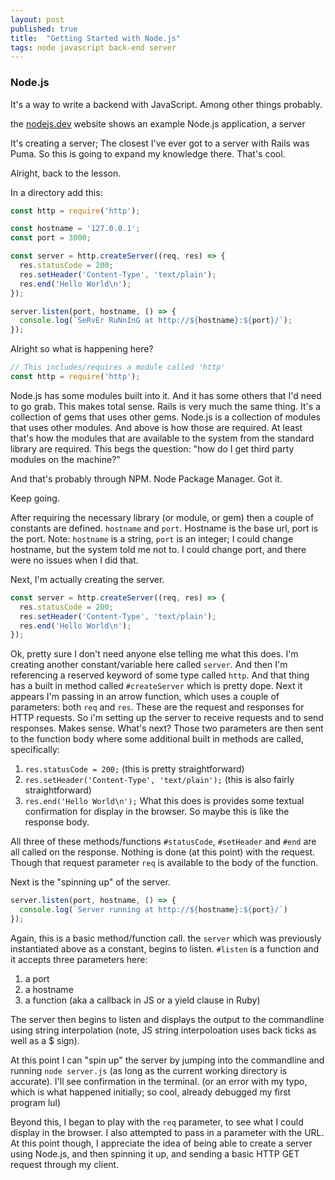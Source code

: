```yaml
---
layout: post
published: true
title:  "Getting Started with Node.js"
tags: node javascript back-end server
---
```


### Node.js

It's a way to write a backend with JavaScript. Among other things probably.

the [nodejs.dev](https://techfriends.slack.com/archives/C034QA24Z/p1677341951567719) website shows an example Node.js application, a server

It's creating a server; The closest I've ever got to a server with Rails was Puma. So this is going to expand my knowledge there. That's cool.

Alright, back to the lesson.

In a directory add this:

```js
const http = require('http');

const hostname = '127.0.0.1';
const port = 3000;

const server = http.createServer((req, res) => {
  res.statusCode = 200;
  res.setHeader('Content-Type', 'text/plain');
  res.end('Hello World\n');
});

server.listen(port, hostname, () => {
  console.log(`SeRvEr RuNnInG at http://${hostname}:${port}/`);
});
```

Alright so what is happening here?

```js
// This includes/requires a module called 'http'
const http = require('http');
```

 Node.js has some modules built into it. And it has some others that I'd need to go grab. This makes total sense. Rails is very much the same thing. It's a collection of gems that uses other gems. Node.js is a collection of modules that uses other modules. And above is how those are required. At least that's how the modules that are available to the system from the standard library are required. This begs the question: "how do I get third party modules on the machine?"

And that's probably through NPM. Node Package Manager. Got it.

Keep going.

After requiring the necessary library (or module, or gem) then a couple of constants are defined. `hostname` and `port`. Hostname is the base url, port is the port. Note: `hostname` is a string, `port` is an integer; I could change hostname, but the system told me not to. I could change port, and there were no issues when I did that.

Next, I'm actually creating the server.

```js
const server = http.createServer((req, res) => {
  res.statusCode = 200;
  res.setHeader('Content-Type', 'text/plain');
  res.end('Hello World\n');
});
```

Ok, pretty sure I don't need anyone else telling me what this does. I'm creating another constant/variable here called `server`. And then I'm referencing a reserved keyword of some type called `http`. And that thing has a built in method called `#createServer` which is pretty dope. Next it appears I'm passing in an arrow function, which uses a couple of parameters: both `req` and `res`. These are the request and responses for HTTP requests. So i'm setting up the server to receive requests and to send responses. Makes sense. What's next? Those two parameters are then sent to the function body where some additional built in methods are called, specifically:

1. `res.statusCode = 200;` (this is pretty straightforward)
2. `res.setHeader('Content-Type', 'text/plain');` (this is also fairly straightforward)
3. `res.end('Hello World\n');` What this does is provides some textual confirmation for display in the browser. So maybe this is like the response body.

All three of these methods/functions `#statusCode`, `#setHeader` and `#end` are all called on the response. Nothing is done (at this point) with the request. Though that request parameter `req` is available to the body of the function.

Next is the "spinning up" of the server.

```js
server.listen(port, hostname, () => {
  console.log(`Server running at http://${hostname}:${port}/`)
});
```

Again, this is a basic method/function call. the `server` which was previously instantiated above as a constant, begins to listen. `#listen` is a function and it accepts three parameters here:

1. a port
2. a hostname
3. a function (aka a callback in JS or a yield clause in Ruby)

The server then begins to listen and displays the output to the commandline using string interpolation (note, JS string interpoloation uses back ticks as well as a $ sign).

At this point I can "spin up" the server by jumping into the commandline and running `node server.js` (as long as the current working directory is accurate). I'll see confirmation in the terminal. (or an error with my typo, which is what happened initially; so cool, already debugged my first program lul)

Beyond this, I began to play with the `req` parameter, to see what I could display in the browser. I also attempted to pass in a parameter with the URL. At this point though, I appreciate the idea of being able to create a server using Node.js, and then spinning it up, and sending a basic HTTP GET request through my client.